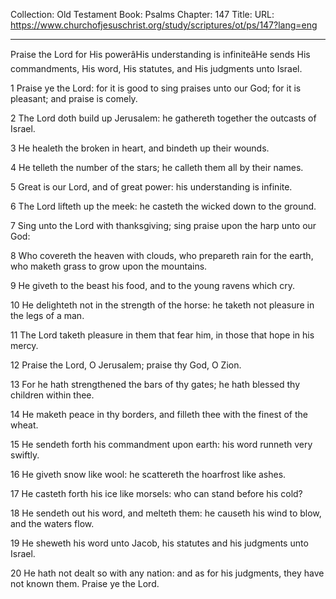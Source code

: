 Collection: Old Testament
Book: Psalms
Chapter: 147
Title: 
URL: https://www.churchofjesuschrist.org/study/scriptures/ot/ps/147?lang=eng

---

Praise the Lord for His powerâHis understanding is infiniteâHe sends His commandments, His word, His statutes, and His judgments unto Israel.

1 Praise ye the Lord: for it is good to sing praises unto our God; for it is pleasant; and praise is comely.

2 The Lord doth build up Jerusalem: he gathereth together the outcasts of Israel.

3 He healeth the broken in heart, and bindeth up their wounds.

4 He telleth the number of the stars; he calleth them all by their names.

5 Great is our Lord, and of great power: his understanding is infinite.

6 The Lord lifteth up the meek: he casteth the wicked down to the ground.

7 Sing unto the Lord with thanksgiving; sing praise upon the harp unto our God:

8 Who covereth the heaven with clouds, who prepareth rain for the earth, who maketh grass to grow upon the mountains.

9 He giveth to the beast his food, and to the young ravens which cry.

10 He delighteth not in the strength of the horse: he taketh not pleasure in the legs of a man.

11 The Lord taketh pleasure in them that fear him, in those that hope in his mercy.

12 Praise the Lord, O Jerusalem; praise thy God, O Zion.

13 For he hath strengthened the bars of thy gates; he hath blessed thy children within thee.

14 He maketh peace in thy borders, and filleth thee with the finest of the wheat.

15 He sendeth forth his commandment upon earth: his word runneth very swiftly.

16 He giveth snow like wool: he scattereth the hoarfrost like ashes.

17 He casteth forth his ice like morsels: who can stand before his cold?

18 He sendeth out his word, and melteth them: he causeth his wind to blow, and the waters flow.

19 He sheweth his word unto Jacob, his statutes and his judgments unto Israel.

20 He hath not dealt so with any nation: and as for his judgments, they have not known them. Praise ye the Lord.
